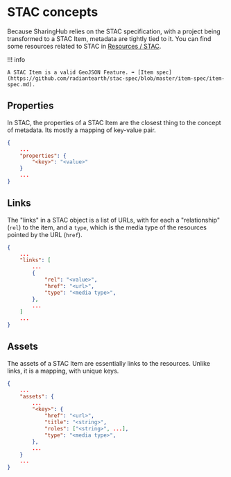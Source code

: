 # STAC concepts

Because SharingHub relies on the STAC specification, with a project being transformed to a STAC Item, metadata are tightly tied to it. You can find some resources related to STAC in [Resources / STAC](../../resources/stac.md).

!!! info

    A STAC Item is a valid GeoJSON Feature. ➡️ [Item spec](https://github.com/radiantearth/stac-spec/blob/master/item-spec/item-spec.md).

## Properties

In STAC, the properties of a STAC Item are the closest thing to the concept of metadata. Its mostly a mapping of key-value pair.

```json title="STAC Item" hl_lines="4"
{
    ...
    "properties": {
        "<key>": "<value>"
    }
    ...
}
```

## Links

The "links" in a STAC object is a list of URLs, with for each a "relationship" (`rel`) to the item, and a `type`, which is the media type of the resources pointed by the URL (`href`).

```json title="STAC Item" hl_lines="5-9"
{
    ...
    "links": [
        ...
        {
            "rel": "<value>",
            "href": "<url>",
            "type": "<media type>",
        },
        ...
    ]
    ...
}
```

## Assets

The assets of a STAC Item are essentially links to the resources. Unlike links, it is a mapping, with unique keys.

```json title="STAC Item" hl_lines="5-10"
{
    ...
    "assets": {
        ...
        "<key>": {
            "href": "<url>",
            "title": "<string>",
            "roles": ["<string>", ...],
            "type": "<media type>",
        },
        ...
    }
    ...
}
```

